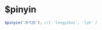 # $pinyin

<ContainerBox title="介绍">
<template #desc>
可用于搜索，如转成拼音进行模糊搜索

由于文件代码量过大，导致页面无法显示代码，请直接下载文件[pinyin.js](https://gitee.com/lengyibai/lib3-component-packages/raw/master/utils/Pinyin.zip)
</template>
</ContainerBox>

<ContainerBox title="基础用法">

```js
$pinyin('冷弋白'); //[ 'lengyibai', 'lyb' ]
```

</ContainerBox>
